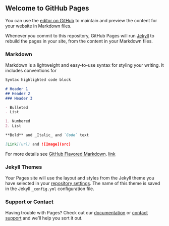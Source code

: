 ## Welcome to GitHub Pages

You can use the [editor on GitHub](https://github.com/cyb3ry4nd3r3/cyberyannight/edit/gh-pages/index.md) to maintain and preview the content for your website in Markdown files.

Whenever you commit to this repository, GitHub Pages will run [Jekyll](https://jekyllrb.com/) to rebuild the pages in your site, from the content in your Markdown files.

### Markdown

Markdown is a lightweight and easy-to-use syntax for styling your writing. It includes conventions for

```markdown
Syntax highlighted code block

# Header 1
## Header 2
### Header 3

- Bulleted
- List

1. Numbered
2. List

**Bold** and _Italic_ and `Code` text

[Link](url) and ![Image](src)
```

For more details see [GitHub Flavored Markdown](https://guides.github.com/features/mastering-markdown/).
[link](https://github.com/cyb3ry4nd3r3/cyberyannight/blob/main/Cyberyannight.theme.css)
### Jekyll Themes

Your Pages site will use the layout and styles from the Jekyll theme you have selected in your [repository settings](https://github.com/cyb3ry4nd3r3/cyberyannight/settings/pages). The name of this theme is saved in the Jekyll `_config.yml` configuration file.

### Support or Contact

Having trouble with Pages? Check out our [documentation](https://docs.github.com/categories/github-pages-basics/) or [contact support](https://support.github.com/contact) and we’ll help you sort it out.
